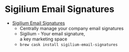 # Sigilium Email Signatures
- [Sigilium Email Signatures](https://sigilium.com/)
  -  Centrally manage your company email signatures
  - Sigilium - Your email signature,<br> a key marketing space
  - `brew cask install sigilium-email-signatures`
